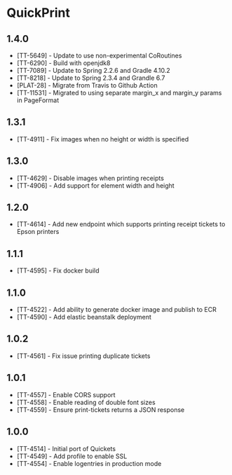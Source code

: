 # QuickPrint

## 1.4.0

* [TT-5649] - Update to use non-experimental CoRoutines
* [TT-6290] - Build with openjdk8
* [TT-7089] - Update to Spring 2.2.6 and Gradle 4.10.2
* [TT-8218] - Update to Spring 2.3.4 and Grandle 6.7
* [PLAT-28] - Migrate from Travis to Github Action
* [TT-11531] - Migrated to using separate margin_x and margin_y params in PageFormat

## 1.3.1

* [TT-4911] - Fix images when no height or width is specified

## 1.3.0

* [TT-4629] - Disable images when printing receipts
* [TT-4906] - Add support for element width and height

## 1.2.0

* [TT-4614] - Add new endpoint which supports printing receipt tickets to Epson printers

## 1.1.1

* [TT-4595] - Fix docker build

## 1.1.0

* [TT-4522] - Add ability to generate docker image and publish to ECR
* [TT-4590] - Add elastic beanstalk deployment

## 1.0.2

* [TT-4561] - Fix issue printing duplicate tickets

## 1.0.1

* [TT-4557] - Enable CORS support
* [TT-4558] - Enable reading of double font sizes
* [TT-4559] - Ensure print-tickets returns a JSON response

## 1.0.0

* [TT-4514] - Initial port of Quickets
* [TT-4549] - Add profile to enable SSL
* [TT-4554] - Enable logentries in production mode
